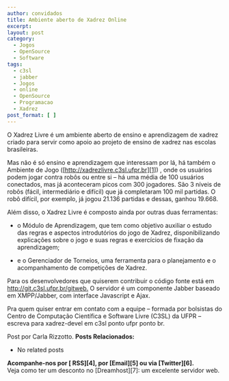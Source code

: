 ```yaml
---
author: convidados
title: Ambiente aberto de Xadrez Online
excerpt:
layout: post
category:
  - Jogos
  - OpenSource
  - Software
tags:
  - c3sl
  - jabber
  - Jogos
  - online
  - OpenSource
  - Programacao
  - Xadrez
post_format: [ ]
---
```

O Xadrez Livre é um ambiente aberto de ensino e aprendizagem de xadrez criado para servir como apoio ao projeto de ensino de xadrez nas escolas brasileiras.

Mas não é só ensino e aprendizagem que interessam por lá, há também o Ambiente de Jogo ([http://xadrezlivre.c3sl.ufpr.br][1]) , onde os usuários podem jogar contra robôs ou entre si – há uma média de 100 usuários conectados, mas já aconteceram picos com 300 jogadores. São 3 níveis de robôs (fácil, intermediário e difícil) que já completaram 100 mil partidas. O robô difícil, por exemplo, já jogou 21.136 partidas e dessas, ganhou 19.668.

Além disso, o Xadrez Livre é composto ainda por outras duas ferramentas:

*   o Módulo de Aprendizagem, que tem como objetivo auxiliar o estudo das regras e aspectos introdutórios do jogo de Xadrez, disponibilizando explicações sobre o jogo e suas regras e exercícios de fixação da aprendizagem;


<!-- -->

*   e o Gerenciador de Torneios, uma ferramenta para o planejamento e o acompanhamento de competições de Xadrez.

Para os desenvolvedores que quiserem contribuir o código fonte está em <http://git.c3sl.ufpr.br/gitweb>[.][2] O servidor é um componente Jabber baseado em XMPP/Jabber, com interface Javascript e Ajax.

Pra quem quiser entrar em contato com a equipe – formada por bolsistas do Centro de Computação Científica e Software Livre (C3SL) da UFPR – escreva para xadrez-devel em c3sl ponto ufpr ponto br.

Post por Carla Rizzotto. 
**Posts Relacionados:** 
*   No related posts









**Acompanhe-nos por [ RSS][4], por [Email][5] ou via [Twitter][6].**  
Veja como ter um desconto no [Dreamhost][7]: um excelente servidor web.

 [1]: http://xadrezlivre.c3sl.ufpr.br/
 [2]: http://git.c3sl.ufpr.br/gitweb
 [3]: https://twitter.com/share




